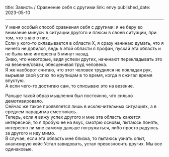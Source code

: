 title: Зависть / Сравнение себя с другими
link: envy
published_date: 2023-05-10
___

У меня особый способ сравнения себя с другими: я не беру во внимание минусы в ситуации другого и плюсы в своей ситуации, при том, что знаю о них.\
Если у кого-то складывается в области X, я сразу начинаю думать, что я ничего не добился, ведь в этой области я профан, пускай эта область и не была мне интересна 5 минут назад.\
Знаю, что некоторые, видя успехи других, начинают перекладывать это на везение/связи, обесценивая труд человека.\
Я же наоборот считаю, что этот человек трудился не покладая рук, вырывая свой успех по крупицам в то время, когда я сжигал время впустую.\
А если чего-то достигаю сам, то списываю это на везение.

Раньше такой образ мышления был постоянно, что сильно демотивировало.\
Сейчас же такое проявляется лишь в исключительных ситуациях, а в среднем парадигма сместилась.\
Теперь, если я вижу успех другого и мне эта область кажется интересной, то я пробую ее на вкус, смотрю основы, пытаюсь понять, интересно ли мне самому дальше погружаться, либо просто радуюсь за другого и иду мимо.\
В случае, если эта область мне близка, то пытаюсь узнать опыт, анализирую кейс
Устал завидовать, устал превозносить других. Мы все одинаковые.
